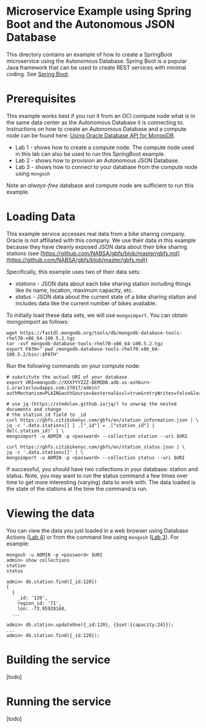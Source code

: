 # Microservice Example using Spring Boot and the Autonomous JSON Database

This directory contains an example of how to create a SpringBoot microservice using the Autonomous Database. Spring Boot is a popular Java framework that can be used to create REST services with minimal coding. See [Spring Boot](https://spring.io/projects/spring-boot).  

# Prerequisites

This example works best if you run it from an OCI compute node what is in the same data center as the Autonomous Database it is connecting to.  Instructions on how to create an Autonomous Database and a compute node can be found here: [Using Oracle Database API for MongoDB](https://oracle.github.io/learning-library/data-management-library/database/json/mongodb-api/workshops/freetier/index.html). 
* Lab 1 - shows how to create a compute node.  The compute node used in this lab can also be used to run this SpringBoot example.  
* Lab 2 - shows how to provision an Autonomous JSON Database.  
* Lab 3 - shows how to connect to your database from the compute node using `mongosh`

Note an *always-free* database and compute node are sufficient to run this example.

# Loading Data

This example service accesses real data from a bike sharing company. Oracle is not affiliated with this company.  We use their data in this example because they have cleanly exposed JSON data about their bike sharing stations (see [https://github.com/NABSA/gbfs/blob/master/gbfs.md](https://github.com/NABSA/gbfs/blob/master/gbfs.md))

Specifically, this example uses two of their data sets:

* *stations* - JSON data about each bike sharing station including things like its name, location, maximum capacity, etc.
* *status* - JSON data about the current state of a bike sharing station and includes data like the current number of bikes available.

To initially load these data sets, we will use `mongoimport`. You can obtain mongoimport as follows:

```
wget https://fastdl.mongodb.org/tools/db/mongodb-database-tools-rhel70-x86_64-100.5.2.tgz
tar -xvf mongodb-database-tools-rhel70-x86_64-100.5.2.tgz
export PATH="`pwd`/mongodb-database-tools-rhel70-x86_64-100.5.2/bin/:$PATH"
```

Run the following commands on your compute node:

```
# substitute the actual URI of your database
export URI=mongodb://XXXYYYZZZ-DEMODB.adb.us-ashburn-1.oraclecloudapps.com:27017/admin?authMechanism=PLAIN&authSource=$external&ssl=true&retryWrites=false&loadBalanced=true

# use jq (https://stedolan.github.io/jq/) to unwrap the nested documents and change
# the station_id field to _id
curl https://gbfs.citibikenyc.com/gbfs/en/station_information.json | \
jq -c '.data.stations[] | .["_id"] = .["station_id"] | del(.station_id)' | \
mongoimport -u ADMIN -p <password> --collection station --uri $URI

curl https://gbfs.citibikenyc.com/gbfs/en/station_status.json | \
jq -c '.data.stations[]' | \
mongoimport -u ADMIN -p <password> --collection status --uri $URI

```

If successful, you should have two collections in your database: station and status.  Note, you may want to run the status command a few times over time to get more interesting (varying) data to work with.  The data loaded is the state of the stations at the time the command is run.

# Viewing the data

You can view the data you just loaded in a web browser using Database Actions ([Lab 4](https://oracle.github.io/learning-library/data-management-library/database/json/mongodb-api/workshops/freetier/index.html?lab=dbactions))  or from the command line using `mongosh` ([Lab 3](https://oracle.github.io/learning-library/data-management-library/database/json/mongodb-api/workshops/freetier/index.html?lab=mongoshell)).  For example:

```
mongosh -u ADMIN -p <password> $URI
admin> show collections
station
status

admin> db.station.find({_id:120})
[
  {
    _id: '120',
    region_id: '71',
    lon: -73.95928168,
  ...
  
admin> db.station.updateOne({_id:120}, {$set:{capacity:24}});
...
admin> db.station.find({_id:120});
```

# Building the service

[todo]

# Running the service

[todo]



